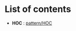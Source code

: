 # List of contents

 - **HOC** : [pattern/HOC](https://github.com/PawaOx4th/learn-react-pattern/tree/pattern/HOC)


